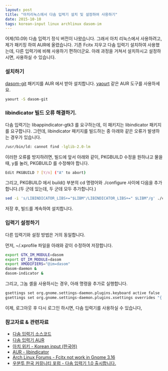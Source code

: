 ```yaml
---
layout: post
title: "아치리눅스에서 다솜 입력기 설치 및 설정하여 사용하기"
date: 2015-10-10
tags: korean-input linux archlinux dasom-im
---
```

어제(10.09) 다솜 입력기 정식 버전이 나왔습니다. 그래서 아치 리눅스에서 사용하려고, 제가 패키징 하여 AUR에 올렸습니다.
기존 Fcitx 지우고 다솜 입력기 설치하여 사용했는데, 다른 입력기에 비해 사용하기 편하더군요.
아래 과정을 거쳐서 설치하시고 설정하시면, 사용하실 수 있습니다.

### 설치하기

[dasom-git](https://aur.archlinux.org/packages/dasom-git/) 패키지를 AUR 에서 받아 설치합니다.
[yaourt](https://wiki.archlinux.org/index.php/Yaourt) 같은 AUR 도구를 사용하세요.
```bash
yaourt -S dasom-git
```

### libindicator 빌드 오류 해결하기.
다솜 입력기는 libappindicator-gtk3 를 요구하는데, 이 패키지는 libindicator 패키지를 요구합니다.
그런데, libindicator 패키지를 빌드하는 중 아래와 같은 오류가 발생하는 경우가 있습니다.
```bash
/usr/bin/ld: cannot find -lglib-2.0-lm
```
이러한 오류를 방지하려면, 빌드에 앞서 아래와 같이, PKGBUILD 수정을 원하냐고 물을 때, y를 눌러, PKGBUILD 를 수정해야 합니다.
```bash
Edit PKGBUILD ? [Y/n] ("A" to abort)
```
그리고, PKGBUILD 에서 build() 부분의 cd 명령어와 ./configure 사이에 다음을 추가합니다.(두 군데 있는데, 두 군데 모두 추가합니다.)
```bash
sed -i 's/LIBINDICATOR_LIBS+="$LIBM"/LIBINDICATOR_LIBS+=" $LIBM"/g' ./configure
```
저장 후, 빌드를 계속하여 설치합니다.

### 입력기 설정하기
다른 입력기와 설정 방법은 거의 동일합니다.

먼저, ~/.xprofile 파일을 아래와 같이 수정하여 저장합니다.
```bash
export GTK_IM_MODULE=dasom
export QT_IM_MODULE=dasom
export XMODIFIERS="@im=dasom"
dasom-daemon &
dasom-indicator &
```

그리고, 그놈 셸을 사용하시는 경우, 아래 명령을 추가로 실행합니다.
```bash
gsettings set org.gnome.settings-daemon.plugins.keyboard active false
gsettings set org.gnome.settings-daemon.plugins.xsettings overrides "{'Gtk/IMModule':<'dasom'>}"
```

이제, 로그아웃 후 다시 로그인 하시면, 다솜 입력기를 사용하실 수 있습니다,

### 참고자료 & 관련자료
- [다솜 입력기 소스코드](https://github.com/cogniti/dasom)
- [다솜 입력기 AUR](https://aur.archlinux.org/packages/dasom-git/)
- [아치 위키 - Korean input (한국어)](https://wiki.archlinux.org/index.php/Korean_input_%28%ED%95%9C%EA%B5%AD%EC%96%B4%29)
- [AUR - libindicator](https://aur.archlinux.org/pkgbase/libindicator/)
- [Arch Linux Forums - Fcitx not work in Gnome 3.16](https://bbs.archlinux.org/viewtopic.php?id=196069)
- [우분투 한국 커뮤니티 포럼 - 다솜 입력기 1.0 출시합니다.](https://forum.ubuntu-kr.org/viewtopic.php?f=6&t=28301)
